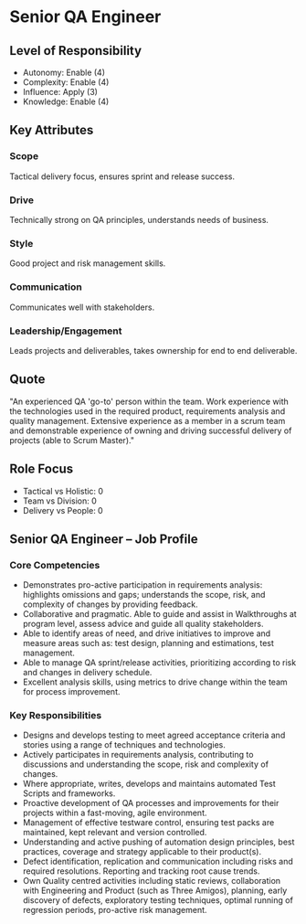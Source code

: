 # Senior QA Engineer

## Level of Responsibility
- Autonomy: Enable (4)
- Complexity: Enable (4)
- Influence: Apply (3)
- Knowledge: Enable (4)

## Key Attributes
### Scope
Tactical delivery focus, ensures sprint and release success.

### Drive
Technically strong on QA principles, understands needs of business.

### Style
Good project and risk management skills.

### Communication
Communicates well with stakeholders.

### Leadership/Engagement
Leads projects and deliverables, takes ownership for end to end deliverable.

## Quote
"An experienced QA 'go-to' person within the team. Work experience with the technologies used in the required product, requirements analysis and quality management. Extensive experience as a member in a scrum team and demonstrable experience of owning and driving successful delivery of projects (able to Scrum Master)."

## Role Focus
- Tactical vs Holistic: 0
- Team vs Division: 0
- Delivery vs People: 0

## Senior QA Engineer – Job Profile

### Core Competencies
- Demonstrates pro-active participation in requirements analysis: highlights omissions and gaps; understands the scope, risk, and complexity of changes by providing feedback.
- Collaborative and pragmatic. Able to guide and assist in Walkthroughs at program level, assess advice and guide all quality stakeholders.
- Able to identify areas of need, and drive initiatives to improve and measure areas such as: test design, planning and estimations, test management.
- Able to manage QA sprint/release activities, prioritizing according to risk and changes in delivery schedule.
- Excellent analysis skills, using metrics to drive change within the team for process improvement.

### Key Responsibilities
- Designs and develops testing to meet agreed acceptance criteria and stories using a range of techniques and technologies.
- Actively participates in requirements analysis, contributing to discussions and understanding the scope, risk and complexity of changes.
- Where appropriate, writes, develops and maintains automated Test Scripts and frameworks.
- Proactive development of QA processes and improvements for their projects within a fast-moving, agile environment.
- Management of effective testware control, ensuring test packs are maintained, kept relevant and version controlled.
- Understanding and active pushing of automation design principles, best practices, coverage and strategy applicable to their product(s).
- Defect identification, replication and communication including risks and required resolutions. Reporting and tracking root cause trends.
- Own Quality centred activities including static reviews, collaboration with Engineering and Product (such as Three Amigos), planning, early discovery of defects, exploratory testing techniques, optimal running of regression periods, pro-active risk management.

